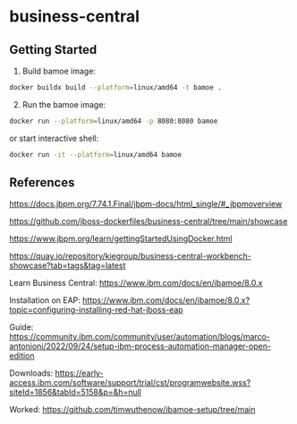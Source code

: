 # business-central

## Getting Started

1. Build bamoe image:

```bash
docker buildx build --platform=linux/amd64 -t bamoe .
```

2. Run the bamoe image:

```bash
docker run --platform=linux/amd64 -p 8080:8080 bamoe
```

or start interactive shell:

```bash
docker run -it --platform=linux/amd64 bamoe
```

## References

https://docs.jbpm.org/7.74.1.Final/jbpm-docs/html_single/#_jbpmoverview

https://github.com/jboss-dockerfiles/business-central/tree/main/showcase

https://www.jbpm.org/learn/gettingStartedUsingDocker.html

https://quay.io/repository/kiegroup/business-central-workbench-showcase?tab=tags&tag=latest

Learn Business Central:
https://www.ibm.com/docs/en/ibamoe/8.0.x

Installation on EAP:
https://www.ibm.com/docs/en/ibamoe/8.0.x?topic=configuring-installing-red-hat-jboss-eap

Guide:
https://community.ibm.com/community/user/automation/blogs/marco-antonioni/2022/09/24/setup-ibm-process-automation-manager-open-edition

Downloads:
https://early-access.ibm.com/software/support/trial/cst/programwebsite.wss?siteId=1856&tabId=5158&p=&h=null

Worked:
https://github.com/timwuthenow/ibamoe-setup/tree/main
